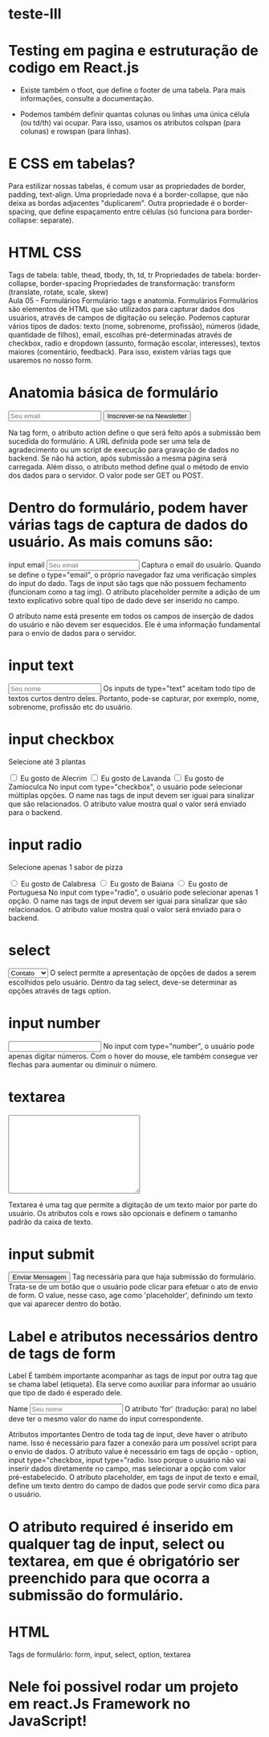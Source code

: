 # teste-III

<h1> Testing em pagina e estruturação de codigo em React.js</h1>

- Existe também o tfoot, que define o footer de uma tabela. Para mais informações, consulte a documentação.

- Podemos também definir quantas colunas ou linhas uma única célula (ou td/th) vai ocupar. Para isso, usamos os atributos colspan (para colunas) e rowspan (para linhas).

# E CSS em tabelas?

Para estilizar nossas tabelas, é comum usar as propriedades de border, padding, text-align. Uma propriedade nova é a border-collapse, que não deixa as bordas adjacentes "duplicarem". Outra propriedade é o border-spacing, que define espaçamento entre células (só funciona para border-collapse: separate).

# HTML	CSS
Tags de tabela: table, thead, tbody, th, td, tr	Propriedades de tabela: border-collapse, border-spacing
Propriedades de transformação: transform (translate, rotate, scale, skew)	
Aula 05 - Formulários
Formulário: tags e anatomia.
Formulários
Formulários são elementos de HTML que são utilizados para capturar dados dos usuários, através de campos de digitação ou seleção. Podemos capturar vários tipos de dados: texto (nome, sobrenome, profissão), números (idade, quantidade de filhos), email, escolhas pré-determinadas através de checkbox, radio e dropdown (assunto, formação escolar, interesses), textos maiores (comentário, feedback). Para isso, existem várias tags que usaremos no nosso form.

# Anatomia básica de formulário
<form action="obrigada.html" method="GET">
    <input type="email" placeholder="Seu email">
    <input type="submit" value="Inscrever-se na Newsletter">
</form>
Na tag form, o atributo action define o que será feito após a submissão bem sucedida do formulário. A URL definida pode ser uma tela de agradecimento ou um script de execução para gravação de dados no backend. Se não há action, após submissão a mesma página será carregada. Além disso, o atributo method define qual o método de envio dos dados para o servidor. O valor pode ser GET ou POST.

# Dentro do formulário, podem haver várias tags de captura de dados do usuário. As mais comuns são:

input email
<input type="email" name="email" placeholder="Seu email">
Captura o email do usuário. Quando se define o type="email", o próprio navegador faz uma verificação simples do input do dado. Tags de input são tags que não possuem fechamento (funcionam como a tag img). O atributo placeholder permite a adição de um texto explicativo sobre qual tipo de dado deve ser inserido no campo.

O atributo name está presente em todos os campos de inserção de dados do usuário e não devem ser esquecidos. Ele é uma informação fundamental para o envio de dados para o servidor.

# input text
<input type="text" name="nome" placeholder="Seu nome">
Os inputs de type="text" aceitam todo tipo de textos curtos dentro deles. Portanto, pode-se capturar, por exemplo, nome, sobrenome, profissão etc do usuário.

# input checkbox
<p>Selecione até 3 plantas</p>
<input type="checkbox" name="planta" value="alecrim"> Eu gosto de Alecrim
<input type="checkbox" name="planta" value="lavanda"> Eu gosto de Lavanda
<input type="checkbox" name="planta" value="zamioculca"> Eu gosto de Zamioculca
No input com type="checkbox", o usuário pode selecionar múltiplas opções. O name nas tags de input devem ser iguai para sinalizar que são relacionados. O atributo value mostra qual o valor será enviado para o backend.

# input radio
<p>Selecione apenas 1 sabor de pizza</p>
<input type="radio" name="pizza" value="calabresa"> Eu gosto de Calabresa
<input type="radio" name="pizza" value="baiana"> Eu gosto de Baiana
<input type="radio" name="pizza" value="portuguesa"> Eu gosto de Portuguesa
No input com type="radio", o usuário pode selecionar apenas 1 opção. O name nas tags de input devem ser iguai para sinalizar que são relacionados. O atributo value mostra qual o valor será enviado para o backend.

# select
<select name="assunto">
   <option value="contato">Contato</option>
   <option value="sugestao">Sugestão</option>
   <option value="critica">Crítica</option>
</select>
O select permite a apresentação de opções de dados a serem escolhidos pelo usuário. Dentro da tag select, deve-se determinar as opções através de tags option.

# input number
<input type="number" name="idade">
No input com type="number", o usuário pode apenas digitar números. Com o hover do mouse, ele também consegue ver flechas para aumentar ou diminuir o número.

# textarea
<textarea name="mensagem" cols="30" rows="10"></textarea>
Textarea é uma tag que permite a digitação de um texto maior por parte do usuário. Os atributos cols e rows são opcionais e definem o tamanho padrão da caixa de texto.

# input submit
<input type="submit" value="Enviar Mensagem">
Tag necessária para que haja submissão do formulário. Trata-se de um botão que o usuário pode clicar para efetuar o ato de envio de form. O value, nesse caso, age como 'placeholder', definindo um texto que vai aparecer dentro do botão.

# Label e atributos necessários dentro de tags de form
Label É também importante acompanhar as tags de input por outra tag que se chama label (etiqueta). Ela serve como auxiliar para informar ao usuário que tipo de dado é esperado dele.

<label for="name">Name</label>
<input type="text" name="name" placeholder="Seu nome">
O atributo 'for' (tradução: para) no label deve ter o mesmo valor do name do input correspondente.

 Atributos importantes Dentro de toda tag de input, deve haver o atributo name. Isso é necessário para fazer a conexão para um possível script para o envio de dados. O atributo value é necessário em tags de opção - option, input type="checkbox, input type="radio. Isso porque o usuário não vai inserir dados diretamente no campo, mas selecionar a opção com valor pré-estabelecido. O atributo placeholder, em tags de input de texto e email, define um texto dentro do campo de dados que pode servir como dica para o usuário.

# O atributo required é inserido em qualquer tag de input, select ou textarea, em que é obrigatório ser preenchido para que ocorra a submissão do formulário.

#   HTML
Tags de formulário: form, input, select, option, textarea
<h1> Nele foi possivel rodar um projeto em react.Js Framework no JavaScript! </h1>

